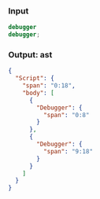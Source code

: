### Input
```js
debugger
debugger;
```

### Output: ast
```json
{
  "Script": {
    "span": "0:18",
    "body": [
      {
        "Debugger": {
          "span": "0:8"
        }
      },
      {
        "Debugger": {
          "span": "9:18"
        }
      }
    ]
  }
}
```
